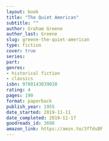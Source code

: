 ```yaml
---
layout: book
title: "The Quiet American"
subtitle: ""
author: Graham Greene
author_last: Greene
slug: greene-the-quiet-american
type: fiction
cover: true
series: 
part: 
genres:
- historical fiction
- classics
isbn: 9780143039020
rating: 4
pages: 190
format: paperback
publish_year: 1955
date_started: 2019-11-11
date_completed: 2019-11-17
goodreads_id: 3698
amazon_link: https://amzn.to/3fTdsBF
---
```

